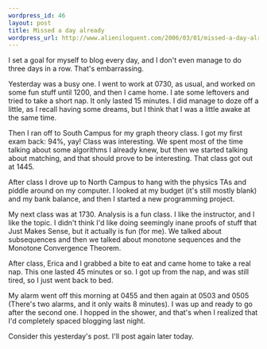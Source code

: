```yaml
--- 
wordpress_id: 46
layout: post
title: Missed a day already
wordpress_url: http://www.alieniloquent.com/2006/03/01/missed-a-day-already/
---
```

I set a goal for myself to blog every day, and I don't even manage to do three days in a row.  That's embarrassing.

Yesterday was a busy one.  I went to work at 0730, as usual, and worked on some fun stuff until 1200, and then I came home.  I ate some leftovers and tried to take a short nap.  It only lasted 15 minutes.  I did manage to doze off a little, as I recall having some dreams, but I think that I was a little awake at the same time.

Then I ran off to South Campus for my graph theory class.  I got my first exam back: 94%, yay!  Class was interesting.  We spent most of the time talking about some algorithms I already knew, but then we started talking about matching, and that should prove to be interesting.  That class got out at 1445.

After class I drove up to North Campus to hang with the physics TAs and piddle around on my computer.  I looked at my budget (it's still mostly blank) and my bank balance, and then I started a new programming project.

My next class was at 1730.  Analysis is a fun class.  I like the instructor, and I like the topic.  I didn't think I'd like doing seemingly inane proofs of stuff that Just Makes Sense, but it actually is fun (for me).  We talked about subsequences and then we talked about monotone sequences and the Monotone Convergence Theorem.

After class, Erica and I grabbed  a bite to eat and came home to take a real nap.  This one lasted 45 minutes or so.  I got up from the nap, and was still tired, so I just went back to bed.

My alarm went off this morning at 0455 and then again at 0503 and 0505 (There's two alarms, and it only waits 8 minutes).  I was up and ready to go after the second one.  I hopped in the shower, and that's when I realized that I'd completely spaced blogging last night.

Consider this yesterday's post.  I'll post again later today.
